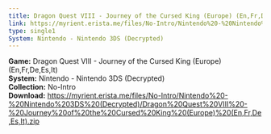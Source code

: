 ```yaml
---
title: Dragon Quest VIII - Journey of the Cursed King (Europe) (En,Fr,De,Es,It)
link: https://myrient.erista.me/files/No-Intro/Nintendo%20-%20Nintendo%203DS%20(Decrypted)/Dragon%20Quest%20VIII%20-%20Journey%20of%20the%20Cursed%20King%20(Europe)%20(En,Fr,De,Es,It).zip
type: single1
System: Nintendo - Nintendo 3DS (Decrypted)
---
```

<b>Game:</b> Dragon Quest VIII - Journey of the Cursed King (Europe) (En,Fr,De,Es,It)<br>
<b>System:</b> Nintendo - Nintendo 3DS (Decrypted)<br>
<b>Collection:</b> No-Intro<br>
<b>Download:</b> https://myrient.erista.me/files/No-Intro/Nintendo%20-%20Nintendo%203DS%20(Decrypted)/Dragon%20Quest%20VIII%20-%20Journey%20of%20the%20Cursed%20King%20(Europe)%20(En,Fr,De,Es,It).zip
